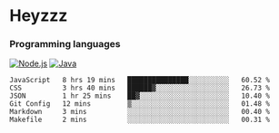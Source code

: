 # Heyzzz  

### Programming languages  

[![Node.js](https://img.shields.io/badge/-Node.js-262626?style=for-the-badge)](https://nodejs.org)
[![Java](https://img.shields.io/badge/-Java-262626?style=for-the-badge)](https://java.com)

<!--START_SECTION:waka-->

```text
JavaScript   8 hrs 19 mins   ███████████████░░░░░░░░░░   60.52 %
CSS          3 hrs 40 mins   ██████▓░░░░░░░░░░░░░░░░░░   26.73 %
JSON         1 hr 25 mins    ██▓░░░░░░░░░░░░░░░░░░░░░░   10.40 %
Git Config   12 mins         ▒░░░░░░░░░░░░░░░░░░░░░░░░   01.48 %
Markdown     3 mins          ░░░░░░░░░░░░░░░░░░░░░░░░░   00.40 %
Makefile     2 mins          ░░░░░░░░░░░░░░░░░░░░░░░░░   00.31 %
```

<!--END_SECTION:waka-->
